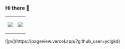 ### Hi there 👋

<!--
**yclgkd/yclgkd** is a ✨ _special_ ✨ repository because its `README.md` (this file) appears on your GitHub profile.

Here are some ideas to get you started:

- 🔭 I’m currently working on ...
- 🌱 I’m currently learning ...
- 👯 I’m looking to collaborate on ...
- 🤔 I’m looking for help with ...
- 💬 Ask me about ...
- 📫 How to reach me: ...
- 😄 Pronouns: ...
- ⚡ Fun fact: ...
-->
<table width="100%"> 
    <tr>
        <td width="50%">
            <p align="left">
                <img src="https://github-readme-stats.vercel.app/api?username=yclgkd&show_icons=true&theme=blue-green">
            </p>
        </td>
        <td width="50%">
            <p align="left">
              <img src="https://github-readme-stats.vercel.app/api/top-langs/?username=yclgkd&show_icons=true&theme=blue-green&layout=compact">
            </p>
        </td>
    </tr>
</table>
![pv](https://pageview.vercel.app/?github_user=yclgkd)
